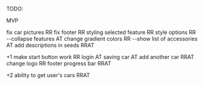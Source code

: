 TODO:

MVP

fix car pictures RR
fix footer RR
styling selected feature RR
style options RR
--collapse features AT
change gradient colors RR
--show list of accessories AT
add descriptions in seeds RRAT

+1
make start button work RR
login AT
saving car AT
add another car RRAT
change logo RR
footer progress bar RRAT

+2
ability to get user's cars RRAT
